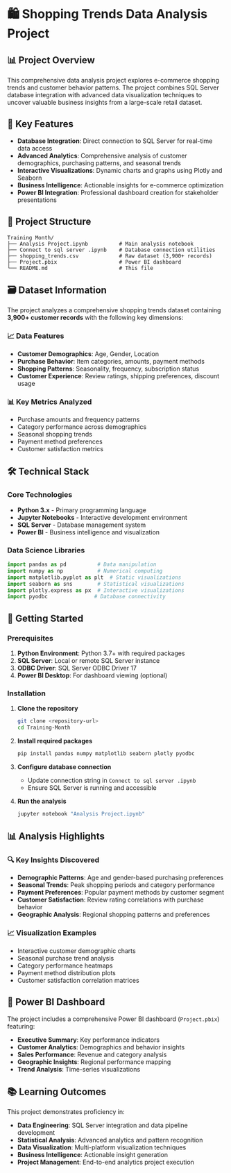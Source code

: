 # 🛍️ Shopping Trends Data Analysis Project

## 📊 Project Overview

This comprehensive data analysis project explores e-commerce shopping trends and customer behavior patterns. The project combines SQL Server database integration with advanced data visualization techniques to uncover valuable business insights from a large-scale retail dataset.

## 🎯 Key Features

- **Database Integration**: Direct connection to SQL Server for real-time data access
- **Advanced Analytics**: Comprehensive analysis of customer demographics, purchasing patterns, and seasonal trends
- **Interactive Visualizations**: Dynamic charts and graphs using Plotly and Seaborn
- **Business Intelligence**: Actionable insights for e-commerce optimization
- **Power BI Integration**: Professional dashboard creation for stakeholder presentations

## 📁 Project Structure

```
Training Month/
├── Analysis Project.ipynb          # Main analysis notebook
├── Connect to sql server .ipynb    # Database connection utilities
├── shopping_trends.csv             # Raw dataset (3,900+ records)
├── Project.pbix                    # Power BI dashboard
└── README.md                       # This file
```

## 🗃️ Dataset Information

The project analyzes a comprehensive shopping trends dataset containing **3,900+ customer records** with the following key dimensions:

### 📈 Data Features
- **Customer Demographics**: Age, Gender, Location
- **Purchase Behavior**: Item categories, amounts, payment methods
- **Shopping Patterns**: Seasonality, frequency, subscription status
- **Customer Experience**: Review ratings, shipping preferences, discount usage

### 📊 Key Metrics Analyzed
- Purchase amounts and frequency patterns
- Category performance across demographics
- Seasonal shopping trends
- Payment method preferences
- Customer satisfaction metrics

## 🛠️ Technical Stack

### Core Technologies
- **Python 3.x** - Primary programming language
- **Jupyter Notebooks** - Interactive development environment
- **SQL Server** - Database management system
- **Power BI** - Business intelligence and visualization

### Data Science Libraries
```python
import pandas as pd          # Data manipulation
import numpy as np           # Numerical computing
import matplotlib.pyplot as plt  # Static visualizations
import seaborn as sns        # Statistical visualizations
import plotly.express as px  # Interactive visualizations
import pyodbc               # Database connectivity
```

## 🚀 Getting Started

### Prerequisites
1. **Python Environment**: Python 3.7+ with required packages
2. **SQL Server**: Local or remote SQL Server instance
3. **ODBC Driver**: SQL Server ODBC Driver 17
4. **Power BI Desktop**: For dashboard viewing (optional)

### Installation

1. **Clone the repository**
   ```bash
   git clone <repository-url>
   cd Training-Month
   ```

2. **Install required packages**
   ```bash
   pip install pandas numpy matplotlib seaborn plotly pyodbc
   ```

3. **Configure database connection**
   - Update connection string in `Connect to sql server .ipynb`
   - Ensure SQL Server is running and accessible

4. **Run the analysis**
   ```bash
   jupyter notebook "Analysis Project.ipynb"
   ```

## 📊 Analysis Highlights

### 🔍 Key Insights Discovered
- **Demographic Patterns**: Age and gender-based purchasing preferences
- **Seasonal Trends**: Peak shopping periods and category performance
- **Payment Preferences**: Popular payment methods by customer segment
- **Customer Satisfaction**: Review rating correlations with purchase behavior
- **Geographic Analysis**: Regional shopping patterns and preferences

### 📈 Visualization Examples
- Interactive customer demographic charts
- Seasonal purchase trend analysis
- Category performance heatmaps
- Payment method distribution plots
- Customer satisfaction correlation matrices

## 🎨 Power BI Dashboard

The project includes a comprehensive Power BI dashboard (`Project.pbix`) featuring:
- **Executive Summary**: Key performance indicators
- **Customer Analytics**: Demographics and behavior insights
- **Sales Performance**: Revenue and category analysis
- **Geographic Insights**: Regional performance mapping
- **Trend Analysis**: Time-series visualizations

## 📚 Learning Outcomes

This project demonstrates proficiency in:
- **Data Engineering**: SQL Server integration and data pipeline development
- **Statistical Analysis**: Advanced analytics and pattern recognition
- **Data Visualization**: Multi-platform visualization techniques
- **Business Intelligence**: Actionable insight generation
- **Project Management**: End-to-end analytics project execution


